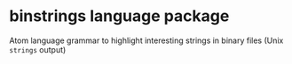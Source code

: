 # binstrings language package

Atom language grammar to highlight interesting strings in binary files (Unix `strings` output)

